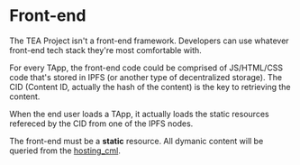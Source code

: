 # Front-end
The TEA Project isn't a front-end framework. Developers can use whatever front-end tech stack they're most comfortable with.

For every TApp, the front-end code could be comprised of JS/HTML/CSS code that's stored in IPFS (or another type of decentralized storage). The CID (Content ID, actually the hash of the content) is the key to retrieving the content.

When the end user loads a TApp, it actually loads the static resources refereced by the CID from one of the IPFS nodes.

The front-end must be a **static** resource. All dymanic content will be queried from the [hosting_cml](hosting_cml.md). 
